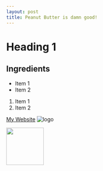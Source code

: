 ```yaml
---
layout: post
title: Peanut Butter is damn good!
---
```


# Heading 1
## Ingredients
- Item 1
- Item 2

1. Item 1
2. Item 2

[My Website](https://booostea.com)
![logo](http://booostea.com/assets/logo.svg)

<img src="http://booostea.com/assets/logo.svg" width="100px">

